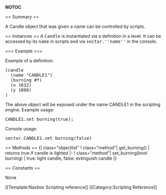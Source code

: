 __NOTOC__

== Summary ==

A Candle object that was given a name can be controlled by scripts.

== Instances ==
A <tt>Candle</tt> is instantiated via a definition in a level. It can be accessed by its <tt>name</tt> in scripts and via <tt>sector.''name''</tt> in the console.

=== Example ===

Example of a definition:
<pre>
(candle
  (name "CANDLE1")
  (burning #f)
  (x 1632)
  (y 1088)
)
</pre>

The above object will be exposed under the name CANDLE1 in the scripting engine. Example usage:

<pre>
CANDLE1.set_burning(true);
</pre>

Console usage:

<pre>
sector.CANDLE1.set_burning(false)
</pre>

== Methods ==
{| class="objectlist"
! class="method"| get_burning()
| returns true if candle is lighted
|-
! class="method"| set_burning(bool burning)
| true: light candle, false: extinguish candle
|}

== Constants ==

None

[[Template:Navbox Scripting reference]]
[[Category:Scripting Reference]]
